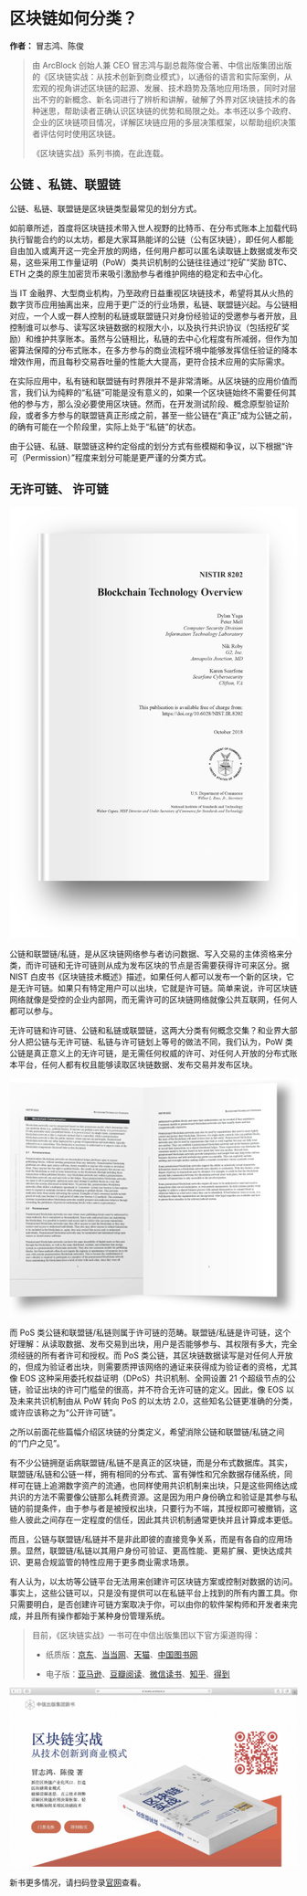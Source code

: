 # 区块链如何分类？

**作者：** 冒志鸿、陈俊

> 由 ArcBlock 创始人兼 CEO 冒志鸿与副总裁陈俊合著、中信出版集团出版的《区块链实战：从技术创新到商业模式》，以通俗的语言和实际案例，从宏观的视角讲述区块链的起源、发展、技术趋势及落地应用场景，同时对层出不穷的新概念、新名词进行了辨析和讲解，破解了外界对区块链技术的各种迷思，帮助读者正确认识区块链的优势和局限之处。本书还以多个政府、企业的区块链项目情况，详解区块链应用的多层决策框架，以帮助组织决策者评估何时使用区块链。
>
> 《区块链实战》系列书摘，在此连载。

## 公链 、私链、联盟链

公链、私链、联盟链是区块链类型最常见的划分方式。

如前章所述，首度将区块链技术带入世人视野的比特币、在分布式账本上加载代码执行智能合约的以太坊，都是大家耳熟能详的公链（公有区块链），即任何人都能自由加入或离开这一完全开放的网络，任何用户都可以匿名读取链上数据或发布交易，这些采用工作量证明（PoW）类共识机制的公链往往通过“挖矿”奖励 BTC、ETH 之类的原生加密货币来吸引激励参与者维护网络的稳定和去中心化。

当 IT 金融界、大型商业机构，乃至政府日益重视区块链技术，希望将其从火热的数字货币应用抽离出来，应用于更广泛的行业场景，私链、联盟链兴起。与公链相对应，一个人或一群人控制的私链或联盟链只对身份经验证的受邀参与者开放，且控制谁可以参与、读写区块链数据的权限大小，以及执行共识协议（包括挖矿奖励）和维护共享账本。虽然与公链相比，私链的去中心化程度有所减弱，但作为加密算法保障的分布式账本，在多方参与的商业流程环境中能够发挥信任验证的降本增效作用，而且每秒交易吞吐量的性能大大提高，更符合技术应用的实际需求。

在实际应用中，私有链和联盟链有时界限并不是非常清晰。从区块链的应用价值而言，我们认为纯粹的“私链”可能是没有意义的，如果一个区块链始终不需要任何其他的参与方，那么没必要使用区块链。然而，在开发测试阶段、概念原型验证阶段，或者多方参与的联盟链真正形成之前，甚至一些公链在“真正”成为公链之前，的确有可能在一个阶段里，实际上处于“私链”的状态。

由于公链、私链、联盟链这种约定俗成的划分方式有些模糊和争议，以下根据“许可（Permission）”程度来划分可能是更严谨的分类方式。

## 无许可链、 许可链

![](./nist.png)

公链和联盟链/私链，是从区块链网络参与者访问数据、写入交易的主体资格来分类，而许可链和无许可链则从成为发布区块的节点是否需要获得许可来区分。据 NIST 白皮书《区块链技术概述》描述，如果任何人都可以发布一个新的区块，它是无许可链。如果只有特定用户可以出块，它就是许可链。简单来说，许可区块链网络就像是受控的企业内部网，而无需许可的区块链网络就像公共互联网，任何人都可以参与。

无许可链和许可链、公链和私链或联盟链，这两大分类有何概念交集？和业界大部分人把公链与无许可链、私链与许可链划上等号的做法不同，我们认为，PoW 类公链是真正意义上的无许可链，是无需任何权威的许可、对任何人开放的分布式账本平台，任何人都有权且能够读取区块链数据、发布交易并发布区块。

![](./nist2.png)

而 PoS 类公链和联盟链/私链则属于许可链的范畴。联盟链/私链是许可链，这个好理解：从读取数据、发布交易到出块，用户是否能够参与、其权限有多大，完全须经链的所有者许可和授权。而 PoS 类公链，其区块链数据读写是对任何人开放的，但成为验证者出块，则需要质押该网络的通证来获得成为验证者的资格，尤其像 EOS 这种采用委托权益证明（DPoS）共识机制、全网设置 21 个超级节点的公链，验证出块的许可门槛垒的很高，并不符合无许可链的定义。因此，像 EOS 以及未来共识机制由从 PoW 转向 PoS 的以太坊 2.0，这些知名公链更准确的分类，或许应该称之为“公开许可链”。

之所以前面花些篇幅介绍区块链的分类定义，希望消除公链和联盟链/私链之间的“门户之见”。

有不少公链拥趸诟病联盟链/私链不是真正的区块链，而是分布式数据库。其实，联盟链/私链和公链一样，拥有相同的分布式、富有弹性和冗余数据存储系统，同样可在链上追溯数字资产的流通，也同样使用共识机制来出块，只是这些网络达成共识的方法不需要像公链那么耗费资源。这是因为用户身份确立和验证是其参与私链的前提条件，由于参与者是被授权出块，只要行为不端，其授权即可被撤销，这些人彼此之间存在一定程度的信任，因此其共识机制通常更快并且计算成本更低。

而且，公链与联盟链/私链并不是非此即彼的直接竞争关系，而是有各自的应用场景。显然，联盟链/私链以其用户身份可验证、更高性能、更易扩展、更快达成共识、更易合规监管的特性应用于更多商业需求场景。

有人认为，以太坊等公链平台无法用来创建许可区块链方案或控制对数据的访问。事实上，这些公链可以，只是没有提供可以在私链平台上找到的所有内置工具。你只需要明白，是否创建许可链方案取决于你，可以由你的软件架构师和开发者来完成，并且所有操作都始于某种身份管理系统。

> 目前，《区块链实战》一书可在中信出版集团以下官方渠道购得：
>
> - 纸质版：[京东](https://item.jd.com/70651034479.html)、[当当网](http://product.dangdang.com/28970979.html)、[天猫](https://detail.tmall.com/item.htm?spm=a1z10.3-b-s.w4011-15948767397.35.61556d99EoTsQn&id=621180059733&rn=b36e7bf4128178c5f1d9d47fdccb3d69&abbucket=19)、[中国图书网](http://www.bookschina.com/8339596.htm)
>
> - 电子版：[亚马逊](https://www.amazon.cn/dp/B08BYM7GCC/ref=zg_bs_661058051_5?_encoding=UTF8&psc=1&refRID=C77P1VDJR9J22RSQBHTN)、[豆瓣阅读](https://read.douban.com/ebook/151888899/)、[微信读书](https://weread.qq.com/web/appreader/3b63273071e8eda73b6dc4d)、[知乎](https://www.zhihu.com/pub/book/119902514)、[得到 ](https://www.biji.com/eBook/z4R9BQ7pP4ZEaXYkx8KvRdljeyqo608MRkW1m2bMAO9NnDL7gBGQr5VzJqrvmEVN)

![](./booksite.png)

新书更多情况，请扫码登录[官网](https://books.arcblock.io/)查看。
